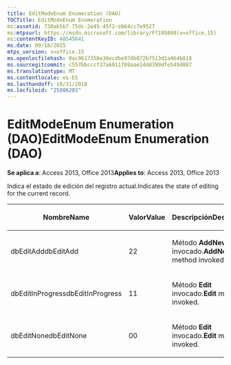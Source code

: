 ```yaml
---
title: EditModeEnum Enumeration (DAO)
TOCTitle: EditModeEnum Enumeration
ms:assetid: 738ab5b7-75dc-2e45-45f2-eb64cc7e9527
ms:mtpsurl: https://msdn.microsoft.com/library/Ff195860(v=office.15)
ms:contentKeyID: 48545641
ms.date: 09/18/2015
mtps_version: v=office.15
ms.openlocfilehash: 0ac9617358e30ecdbe97db872b7513d1a464b818
ms.sourcegitcommit: c557bbcccf37a6011f89aae1ddd399dfe549d087
ms.translationtype: MT
ms.contentlocale: es-ES
ms.lasthandoff: 10/31/2018
ms.locfileid: "25886203"
---
```

# <a name="editmodeenum-enumeration-dao"></a><span data-ttu-id="187ab-102">EditModeEnum Enumeration (DAO)</span><span class="sxs-lookup"><span data-stu-id="187ab-102">EditModeEnum Enumeration (DAO)</span></span>


<span data-ttu-id="187ab-103">**Se aplica a**: Access 2013, Office 2013</span><span class="sxs-lookup"><span data-stu-id="187ab-103">**Applies to**: Access 2013, Office 2013</span></span>

<span data-ttu-id="187ab-104">Indica el estado de edición del registro actual.</span><span class="sxs-lookup"><span data-stu-id="187ab-104">Indicates the state of editing for the current record.</span></span>

<table>
<colgroup>
<col style="width: 33%" />
<col style="width: 33%" />
<col style="width: 33%" />
</colgroup>
<thead>
<tr class="header">
<th><p><span data-ttu-id="187ab-105">Nombre</span><span class="sxs-lookup"><span data-stu-id="187ab-105">Name</span></span></p></th>
<th><p><span data-ttu-id="187ab-106">Valor</span><span class="sxs-lookup"><span data-stu-id="187ab-106">Value</span></span></p></th>
<th><p><span data-ttu-id="187ab-107">Descripción</span><span class="sxs-lookup"><span data-stu-id="187ab-107">Description</span></span></p></th>
</tr>
</thead>
<tbody>
<tr class="odd">
<td><p><span data-ttu-id="187ab-108">dbEditAdd</span><span class="sxs-lookup"><span data-stu-id="187ab-108">dbEditAdd</span></span></p></td>
<td><p><span data-ttu-id="187ab-109">2</span><span class="sxs-lookup"><span data-stu-id="187ab-109">2</span></span></p></td>
<td><p><span data-ttu-id="187ab-110">Método <strong>AddNew</strong> invocado.</span><span class="sxs-lookup"><span data-stu-id="187ab-110"><strong>AddNew</strong> method invoked.</span></span></p></td>
</tr>
<tr class="even">
<td><p><span data-ttu-id="187ab-111">dbEditInProgress</span><span class="sxs-lookup"><span data-stu-id="187ab-111">dbEditInProgress</span></span></p></td>
<td><p><span data-ttu-id="187ab-112">1</span><span class="sxs-lookup"><span data-stu-id="187ab-112">1</span></span></p></td>
<td><p><span data-ttu-id="187ab-113">Método <strong>Edit</strong> invocado.</span><span class="sxs-lookup"><span data-stu-id="187ab-113"><strong>Edit</strong> method invoked.</span></span></p></td>
</tr>
<tr class="odd">
<td><p><span data-ttu-id="187ab-114">dbEditNone</span><span class="sxs-lookup"><span data-stu-id="187ab-114">dbEditNone</span></span></p></td>
<td><p><span data-ttu-id="187ab-115">0</span><span class="sxs-lookup"><span data-stu-id="187ab-115">0</span></span></p></td>
<td><p><span data-ttu-id="187ab-116">Método <strong>Edit</strong> invocado.</span><span class="sxs-lookup"><span data-stu-id="187ab-116"><strong>Edit</strong> method invoked.</span></span></p></td>
</tr>
</tbody>
</table>

